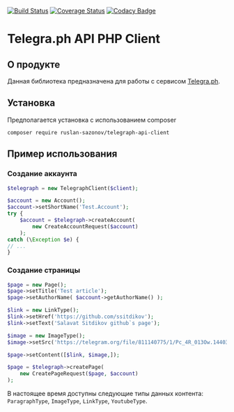 [![Build Status](https://travis-ci.org/ssitdikov/telegraph-api-client.svg?branch=master)](https://travis-ci.org/ssitdikov/telegraph-api-client)
[![Coverage Status](https://coveralls.io/repos/github/ssitdikov/telegraph-api-client/badge.svg?branch=master)](https://coveralls.io/github/ssitdikov/telegraph-api-client?branch=master)
[![Codacy Badge](https://api.codacy.com/project/badge/Grade/38edcd896a7a47a3ba790cdf4167b7bc)](https://www.codacy.com/app/sitsalavat/telegraph-api-client?utm_source=github.com&amp;utm_medium=referral&amp;utm_content=ssitdikov/telegraph-api-client&amp;utm_campaign=Badge_Grade)

# Telegra.ph API PHP Client 
## О продукте
Данная библиотека предназначена для работы с сервисом [Telegra.ph](https://telegra.ph).

## Установка
Предполагается установка с использованием composer
```
composer require ruslan-sazonov/telegraph-api-client
```

## Пример использования
### Создание аккаунта
```php
$telegraph = new TelegraphClient($client);

$account = new Account();
$account->setShortName('Test.Account');
try {
    $account = $telegraph->createAccount(
        new CreateAccountRequest($account)
    );
catch (\Exception $e) {
// ...
}

```

### Создание страницы
```php
$page = new Page();
$page->setTitle('Test article');
$page->setAuthorName( $account->getAuthorName() );

$link = new LinkType();
$link->setHref('https://github.com/ssitdikov');
$link->setText('Salavat Sitdikov github`s page');

$image = new ImageType();
$image->setSrc('https://telegram.org/file/811140775/1/Pc_4R_013Ow.144034/1c1eeaa592370d0b93');

$page->setContent([$link, $image,]);

$page = $telegraph->createPage(
    new CreatePageRequest($page, $account)
);
```

В настоящее время доступны следующие типы данных контента:
`ParagraphType`, `ImageType`, `LinkType`, `YoutubeType`.